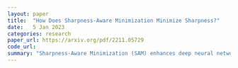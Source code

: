 ```yaml
---
layout: paper
title:  "How Does Sharpness-Aware Minimization Minimize Sharpness?"
date:   5 Jan 2023
categories: research
paper_url: https://arxiv.org/pdf/2211.05729
code_url: 
summary: "Sharpness-Aware Minimization (SAM) enhances deep neural networks' generalization across various settings. Although SAM aims to penalize model sharpness using a computationally efficient approach, its exact operational mechanism and the sharpness notion it regularizes remain unclear, partly due to differing sharpness concepts used in its theoretical framework and empirical validation. This study identifies the precise sharpness concept SAM regulates and explains its mechanism. It reveals that the combined effect of SAM's two-step approximations, despite being individually misleading, correctly improves generalization when using full-batch gradients. Moreover, we demonstrate that the stochastic SAM version indeed regularizes a third sharpness notion, aligning more closely with practical performance. This effectiveness is attributed to the gradient's alignment with the Hessian's top eigenvector under SAM."
---
```


